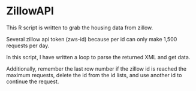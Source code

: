 # ZillowAPI
This R script is written to grab the housing data from zillow. 

Several zillow api token (zws-id) because per id can only make 1,500 requests per day.

In this script, I have written a loop to parse the returned XML and get data. 

Additionally, remember the last row number if the zillow id is reached the maximum requests, delete the id from the id lists, and use another id to continue the request.
